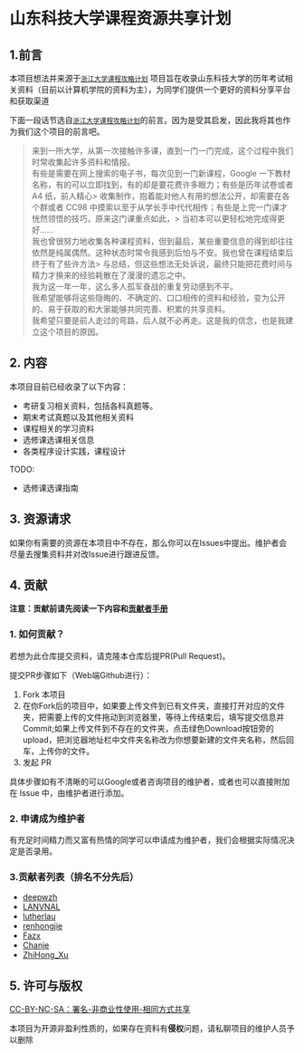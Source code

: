 # 山东科技大学课程资源共享计划
## 1.前言 
本项目想法并来源于[`浙江大学课程攻略计划`](https://github.com/QSCTech/)
项目旨在收录山东科技大学的历年考试相关资料（目前以计算机学院的资料为主），为同学们提供一个更好的资料分享平台和获取渠道

下面一段话节选自[`浙江大学课程攻略计划`](https://github.com/QSCTech/)的前言。因为是受其启发，因此我将其也作为我们这个项目的前言吧。

> 来到一所大学，从第一次接触许多课，直到一门一门完成，这个过程中我们时常收集起许多资料和情报。  
> 有些是需要在网上搜索的电子书，每次见到一门新课程，Google 一下教材名称，有的可以立即找到，有的却是要花费许多眼力；有些是历年试卷或者 A4 纸，前人精心> 收集制作，抱着能对他人有用的想法公开，却需要在各个群或者 CC98 中摸索以至于从学长手中代代相传；有些是上完一门课才恍然领悟的技巧，原来这门课重点如此，> 当初本可以更轻松地完成得更好……  
> 我也曾很努力地收集各种课程资料，但到最后，某些重要信息的得到却往往依然是纯属偶然。这种状态时常令我感到后怕与不安。我也曾在课程结束后终于有了些许方法> 与总结，但这些想法无处诉说，最终只能把花费时间与精力才换来的经验耗散在了漫漫的遗忘之中。  
> 我为这一年一年，这么多人孤军奋战的重复劳动感到不平。  
> 我希望能够将这些隐晦的、不确定的、口口相传的资料和经验，变为公开的、易于获取的和大家能够共同完善、积累的共享资料。  
> 我希望只要是前人走过的弯路，后人就不必再走。这是我的信念，也是我建立这个项目的原因。

## 2. 内容
本项目目前已经收录了以下内容：
- 考研复习相关资料，包括各科真题等。
- 期末考试真题以及其他相关资料
- 课程相关的学习资料
- 选修课选课相关信息
- 各类程序设计实践，课程设计

TODO:
- 选修课选课指南

## 3. 资源请求
如果你有需要的资源在本项目中不存在，那么你可以在Issues中提出。维护者会尽量去搜集资料并对改Issue进行跟进反馈。
## 4. 贡献
**注意：贡献前请先阅读一下内容和[贡献者手册](CONTRIBUTING.md)**
### 1. 如何贡献？
若想为此仓库提交资料，请克隆本仓库后提PR(Pull Request)。

提交PR步骤如下（Web端Github进行）：
1. Fork 本项目
2. 在你Fork后的项目中，如果要上传文件到已有文件夹，直接打开对应的文件夹，把需要上传的文件拖动到浏览器里，等待上传结束后，填写提交信息并Commit;如果上传文件到不存在的文件夹，点击绿色Download按钮旁的upload，把浏览器地址栏中文件夹名称改为你想要新建的文件夹名称，然后回车，上传你的文件。
3. 发起 PR

具体步骤如有不清晰的可以Google或者咨询项目的维护者，或者也可以直接附加在 Issue 中，由维护者进行添加。

### 2. 申请成为维护者
有充足时间精力而又富有热情的同学可以申请成为维护者，我们会根据实际情况决定是否录用。
### 3.贡献者列表（排名不分先后）

- [deepwzh](https://github.com/deepwzh)
- [LANVNAL](https://github.com/LANVNAL)
- [lutherlau](https://github.com/lutherlau)
- [renhongjie](https://github.com/renhongjie)
- [Fazx](https://github.com/Fazx)
- [Chanje](https://github.com/ChanjeChieh)
- [ZhiHong_Xu](https://github.com/LearnerHong)
## 5. 许可与版权
[CC-BY-NC-SA：署名-非商业性使用-相同方式共享](https://creativecommons.org/licenses/by-nc-sa/4.0/deed.zh)

本项目为开源非盈利性质的，如果存在资料有**侵权**问题，请私聊项目的维护人员予以删除
